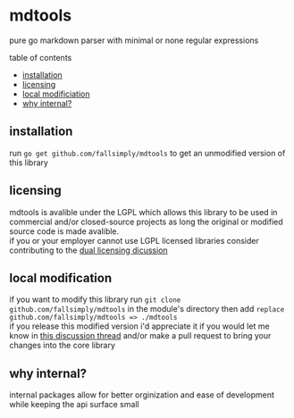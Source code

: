 # mdtools
pure go markdown parser with minimal or none regular expressions

table of contents
- [installation](#installation)
- [licensing](#licensing)
- [local modificiation](#local-modification)
- [why internal?](#why-internal)

## installation
run `go get github.com/fallsimply/mdtools` to get an unmodified version of this library

## licensing
mdtools is avalible under the LGPL which allows this library to be used in commercial and/or closed-source projects as long the original or modified source code is made avalible. \
if you or your employer cannot use LGPL licensed libraries consider contributing to the [dual licensing dicussion](https://github.com/fallsimply/mdtools/discussions/2)

## local modification 
if you want to modify this library run `git clone github.com/fallsimply/mdtools` in the module's directory then add `replace github.com/fallsimply/mdtools => ./mdtools` \
if you release this modified version i'd appreciate it if you would let me know in [this discussion thread](https://github.com/fallsimply/mdtools/discussions/1) and/or make a pull request to bring your changes into the core library

## why internal?
internal packages allow for better orginization and ease of development while keeping the api surface small